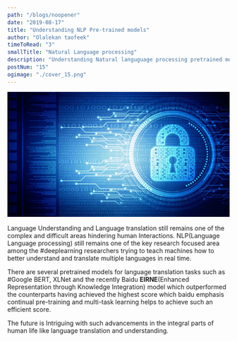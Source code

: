 ```yaml
---
path: "/blogs/noopener"
date: "2019-08-17"
title: "Understanding NLP Pre-trained models"
author: "Olalekan taofeek"
timeToRead: "3"
smallTitle: "Natural Language processing"
description: "Understanding Natural languguage processing pretrained models"
postNum: "15"
ogimage: "./cover_15.png"
---
```


<img src="./cover_15.png"/>
<br/>

Language Understanding and Language translation still remains one of the complex and difficult areas hindering human Interactions. NLP(Language Language processing) still remains one of the key research focused area among the #deeplearning researchers trying to teach machines how to better understand and translate multiple languages in real time.

There are several pretrained models for language translation tasks such as #Google BERT, XLNet and the recently Baidu **EIRNE**(Enhanced Representation through Knowledge Integration) model which outperformed the counterparts having achieved the highest score which baidu emphasis continual pre-training and multi-task learning helps to achieve such an efficient score.

The future is Intriguing with such advancements in the integral parts of human life like language translation and understanding.
